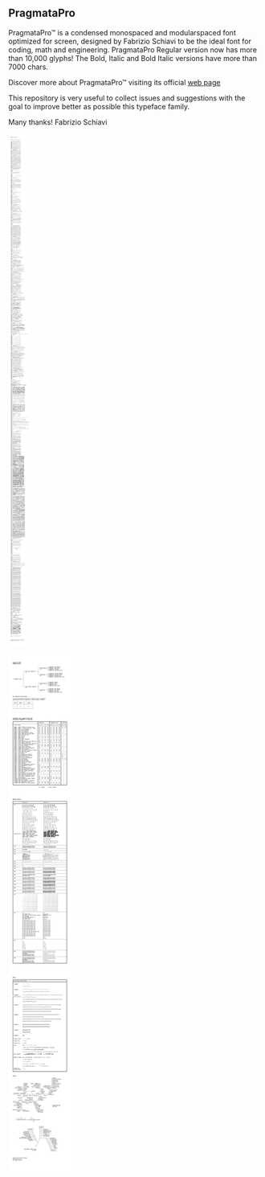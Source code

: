 ## PragmataPro

PragmataPro™ is a condensed monospaced and modularspaced font optimized for screen, designed by Fabrizio Schiavi to be the ideal font for coding, math and engineering.
PragmataPro Regular version now has more than 10,000 glyphs! The Bold, Italic and Bold Italic versions have more than 7000 chars.

Discover more about PragmataPro™ visiting its official [web page](https://www.fsd.it/shop/fonts/pragmatapro/)

This repository is very useful to collect issues and suggestions with the goal to improve better as possible this typeface family.

Many thanks!
Fabrizio Schiavi



![All chars of PragmataPro Regular](useful_files/All_chars.png)



![PragmataPro Handbook](useful_files/Handbook.png)






